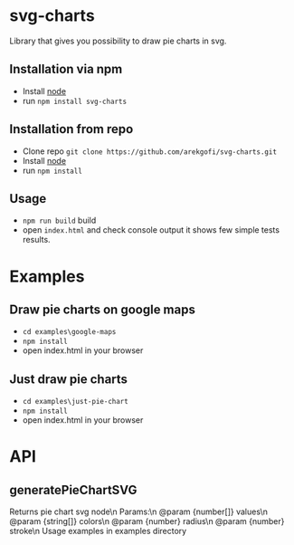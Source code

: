 # svg-charts

Library that gives you possibility to draw pie charts in svg.

## Installation via npm

* Install  [node](https://nodejs.org)
* run `npm install svg-charts`

## Installation from repo

* Clone repo `git clone https://github.com/arekgofi/svg-charts.git`
* Install  [node](https://nodejs.org)
* run `npm install`

## Usage

* `npm run build` build
* open `index.html` and check console output it shows few simple tests results. 

# Examples

## Draw pie charts on google maps

* `cd examples\google-maps`
* `npm install`
* open index.html in your browser

## Just draw pie charts 
* `cd examples\just-pie-chart`
* `npm install`
* open index.html in your browser

# API

## generatePieChartSVG
Returns pie chart svg node\n
Params:\n
 @param {number[]} values\n
 @param {string[]} colors\n
 @param {number} radius\n
 @param {number} stroke\n
Usage examples in examples directory
